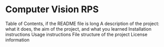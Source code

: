 # Computer Vision RPS

Table of Contents, if the README file is long
A description of the project: what it does, the aim of the project, and what you learned
Installation instructions
Usage instructions
File structure of the project
License information
